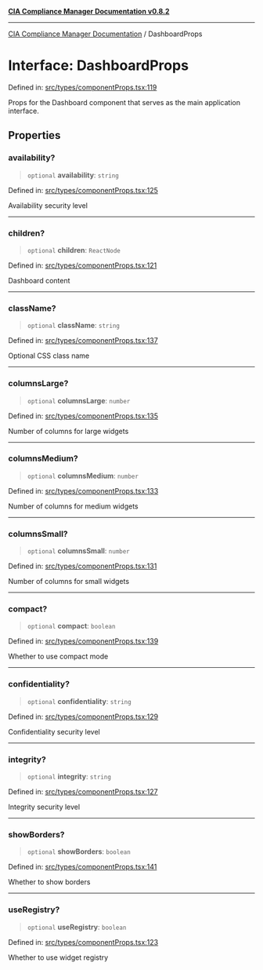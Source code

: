 [**CIA Compliance Manager Documentation v0.8.2**](../README.md)

***

[CIA Compliance Manager Documentation](../globals.md) / DashboardProps

# Interface: DashboardProps

Defined in: [src/types/componentProps.tsx:119](https://github.com/Hack23/cia-compliance-manager/blob/423c5d261c747ade8ca2550e176aa05168b5a31e/src/types/componentProps.tsx#L119)

Props for the Dashboard component that serves as the main application interface.

## Properties

### availability?

> `optional` **availability**: `string`

Defined in: [src/types/componentProps.tsx:125](https://github.com/Hack23/cia-compliance-manager/blob/423c5d261c747ade8ca2550e176aa05168b5a31e/src/types/componentProps.tsx#L125)

Availability security level

***

### children?

> `optional` **children**: `ReactNode`

Defined in: [src/types/componentProps.tsx:121](https://github.com/Hack23/cia-compliance-manager/blob/423c5d261c747ade8ca2550e176aa05168b5a31e/src/types/componentProps.tsx#L121)

Dashboard content

***

### className?

> `optional` **className**: `string`

Defined in: [src/types/componentProps.tsx:137](https://github.com/Hack23/cia-compliance-manager/blob/423c5d261c747ade8ca2550e176aa05168b5a31e/src/types/componentProps.tsx#L137)

Optional CSS class name

***

### columnsLarge?

> `optional` **columnsLarge**: `number`

Defined in: [src/types/componentProps.tsx:135](https://github.com/Hack23/cia-compliance-manager/blob/423c5d261c747ade8ca2550e176aa05168b5a31e/src/types/componentProps.tsx#L135)

Number of columns for large widgets

***

### columnsMedium?

> `optional` **columnsMedium**: `number`

Defined in: [src/types/componentProps.tsx:133](https://github.com/Hack23/cia-compliance-manager/blob/423c5d261c747ade8ca2550e176aa05168b5a31e/src/types/componentProps.tsx#L133)

Number of columns for medium widgets

***

### columnsSmall?

> `optional` **columnsSmall**: `number`

Defined in: [src/types/componentProps.tsx:131](https://github.com/Hack23/cia-compliance-manager/blob/423c5d261c747ade8ca2550e176aa05168b5a31e/src/types/componentProps.tsx#L131)

Number of columns for small widgets

***

### compact?

> `optional` **compact**: `boolean`

Defined in: [src/types/componentProps.tsx:139](https://github.com/Hack23/cia-compliance-manager/blob/423c5d261c747ade8ca2550e176aa05168b5a31e/src/types/componentProps.tsx#L139)

Whether to use compact mode

***

### confidentiality?

> `optional` **confidentiality**: `string`

Defined in: [src/types/componentProps.tsx:129](https://github.com/Hack23/cia-compliance-manager/blob/423c5d261c747ade8ca2550e176aa05168b5a31e/src/types/componentProps.tsx#L129)

Confidentiality security level

***

### integrity?

> `optional` **integrity**: `string`

Defined in: [src/types/componentProps.tsx:127](https://github.com/Hack23/cia-compliance-manager/blob/423c5d261c747ade8ca2550e176aa05168b5a31e/src/types/componentProps.tsx#L127)

Integrity security level

***

### showBorders?

> `optional` **showBorders**: `boolean`

Defined in: [src/types/componentProps.tsx:141](https://github.com/Hack23/cia-compliance-manager/blob/423c5d261c747ade8ca2550e176aa05168b5a31e/src/types/componentProps.tsx#L141)

Whether to show borders

***

### useRegistry?

> `optional` **useRegistry**: `boolean`

Defined in: [src/types/componentProps.tsx:123](https://github.com/Hack23/cia-compliance-manager/blob/423c5d261c747ade8ca2550e176aa05168b5a31e/src/types/componentProps.tsx#L123)

Whether to use widget registry
